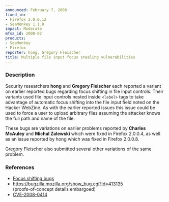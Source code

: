 ```yaml
---
announced: February 7, 2008
fixed_in:
- Firefox 2.0.0.12
- SeaMonkey 1.1.8
impact: Moderate
mfsa_id: 2008-02
products:
- SeaMonkey
- Firefox
reporter: hong, Gregory Fleischer
title: Multiple file input focus stealing vulnerabilities
---
```


<h3>Description</h3>

<p>Security researchers <strong>hong</strong> and <strong>Gregory
Fleischer</strong> each reported a variant on earlier reported bugs
regarding focus shifting in file input controls. Their variants
used file input controls nested inside <code>&lt;label&gt;</code> tags
to take advantage of automatic focus shifting into the file input field
noted on the Hacker WebZine. As with the earlier reported issues
this issue could be used to force a user to upload arbitrary files
assuming the attacker knows the full path and name of the file.</p>

<p>These bugs are variations on earlier problems reported by
<strong>Charles McAuley</strong> and <strong>Michal Zalewski</strong>
which were fixed in Firefox 2.0.0.4, as well as an issue reported by
hong which was fixed in Firefox 2.0.0.8.</p>

<p>Gregory Fleischer also submitted several other variations of
the same problem.</p>

<h3>References</h3>

<ul>
  <li><a href="https://bugzilla.mozilla.org/buglist.cgi?bug_id=404451,408034,404391,405299">Focus shifting bugs</a></li>

  <li><a href="https://bugzilla.mozilla.org/show_bug.cgi?id=413135">
  https://bugzilla.mozilla.org/show_bug.cgi?id=413135</a><br/>
  (proofs-of-concept details embargoed)</li>

  <li><a class="ex-ref" href="http://cve.mitre.org/cgi-bin/cvename.cgi?name=CVE-2008-0414">CVE-2008-0414</a></li>

</ul>



